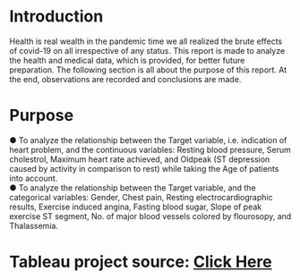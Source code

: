 <h1>Introduction</h1>

 Health is real wealth in the pandemic time we all realized the brute effects of covid-19 
on all irrespective of any status. This report is made to analyze the health and 
medical data, which is provided, for better future preparation. The following section is 
all about the purpose of this report. At the end, observations are recorded and 
conclusions are made.

<h1>Purpose</h1>

● To analyze the relationship between the Target variable, i.e. indication of heart 
problem, and the continuous variables: Resting blood pressure, Serum 
cholestrol, Maximum heart rate achieved, and Oldpeak (ST depression 
caused by activity in comparison to rest) while taking the Age of patients 
into account. <br>
 ● To analyze the relationship between the Target variable, and the categorical 
variables: Gender, Chest pain, Resting electrocardiographic results, 
Exercise induced angina, Fasting blood sugar, Slope of peak exercise ST 
segment, No. of major blood vessels colored by flourosopy, and 
Thalassemia. <br>

<h1>Tableau project source: <a href="https://public.tableau.com/app/profile/unmilan.baruah/viz/CropProductionanalysis_17219986070240/Dashboard1">Click Here</a></h1>
